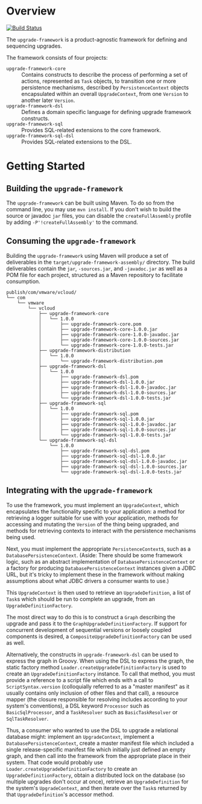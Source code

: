 Overview
=================
[![Build Status](https://travis-ci.org/evanchsa/upgrade-framework.svg?branch=master)](https://travis-ci.org/evanchsa/upgrade-framework)

The `upgrade-framework` is a product-agnostic framework for defining and sequencing upgrades.

The framework consists of four projects:
<dl>
<dt><code>upgrade-framework-core</code></dt>
<dd>Contains constructs to describe the process of performing a set of actions, represented as <code>Task</code> objects, to transition one or more persistence mechanisms, described by <code>PersistenceContext</code> objects encapsulated within an overall <code>UpgradeContext</code>, from one <code>Version</code> to another later <code>Version</code>.</dd>
<dt><code>upgrade-framework-dsl</code></dt>
<dd>Defines a domain specific language for defining upgrade framework constructs.</dd>
<dt><code>upgrade-framework-sql</code></dt>
<dd>Provides SQL-related extensions to the core framework.</dd>
<dt><code>upgrade-framework-sql-dsl</code></dt>
<dd>Provides SQL-related extensions to the DSL.</dd>
</dl>

Getting Started
===============

Building the `upgrade-framework`
--------------------------------
The `upgrade-framework` can be built using Maven. To do so from the command line, you may use `mvn install`. If you don't wish to build the source or javadoc `jar` files, you can disable the `createFullAssembly` profile by adding `-P'!createFullAssembly'` to the command.


Consuming the `upgrade-framework`
---------------------------------
Building the `upgrade-framework` using Maven will produce a set of deliverables in the `target/upgrade-framework-assembly/` directory. The build deliverables contain the `jar`, `-sources.jar`, and `-javadoc.jar` as well as a POM file for each project, structured as a Maven repository to facilitate consumption.
```
publish/com/vmware/vcloud/
└── com
    └── vmware
        └── vcloud
            ├── upgrade-framework-core
            │   └── 1.0.0
            │       ├── upgrade-framework-core.pom
            │       ├── upgrade-framework-core-1.0.0.jar
            │       ├── upgrade-framework-core-1.0.0-javadoc.jar
            │       ├── upgrade-framework-core-1.0.0-sources.jar
            │       └── upgrade-framework-core-1.0.0-tests.jar
            ├── upgrade-framework-distribution
            │   └── 1.0.0
            │       └── upgrade-framework-distribution.pom
            ├── upgrade-framework-dsl
            │   └── 1.0.0
            │       ├── upgrade-framework-dsl.pom
            │       ├── upgrade-framework-dsl-1.0.0.jar
            │       ├── upgrade-framework-dsl-1.0.0-javadoc.jar
            │       ├── upgrade-framework-dsl-1.0.0-sources.jar
            │       └── upgrade-framework-dsl-1.0.0-tests.jar
            ├── upgrade-framework-sql
            │   └── 1.0.0
            │       ├── upgrade-framework-sql.pom
            │       ├── upgrade-framework-sql-1.0.0.jar
            │       ├── upgrade-framework-sql-1.0.0-javadoc.jar
            │       ├── upgrade-framework-sql-1.0.0-sources.jar
            │       └── upgrade-framework-sql-1.0.0-tests.jar
            └── upgrade-framework-sql-dsl
                └── 1.0.0
                    ├── upgrade-framework-sql-dsl.pom
                    ├── upgrade-framework-sql-dsl-1.0.0.jar
                    ├── upgrade-framework-sql-dsl-1.0.0-javadoc.jar
                    ├── upgrade-framework-sql-dsl-1.0.0-sources.jar
                    └── upgrade-framework-sql-dsl-1.0.0-tests.jar
```

Integrating with the `upgrade-framework`
----------------------------------------
To use the framework, you must implement an `UpgradeContext`, which encapsulates the functionality specific to your application: a method for retrieving a logger suitable for use with your application, methods for accessing and mutating the `Version` of the thing being upgraded, and methods for retrieving contexts to interact with the persistence mechanisms being used.

Next, you must implement the appropriate `PersistenceContext`s, such as a `DatabasePersistenceContext`. (Aside: There should be some framework logic, such as an abstract implementation of `DatabasePersistenceContext` or a factory for producing `DatabasePersistenceContext` instances given a JDBC URL, but it's tricky to implement these in the framework without making assumptions about what JDBC drivers a consumer wants to use.)

This `UpgradeContext` is then used to retrieve an `UpgradeDefinition`, a list of `Task`s which should be run to complete an upgrade, from an `UpgradeDefinitionFactory`.

The most direct way to do this is to construct a `Graph` describing the upgrade and pass it to the `GraphUpgradeDefinitionFactory`. If support for concurrent development of sequential versions or loosely coupled components is desired, a `CompositeUpgradeDefinitionFactory` can be used as well.

Alternatively, the constructs in `upgrade-framework-dsl` can be used to express the graph in Groovy. When using the DSL to express the graph, the static factory method `Loader.createUpgradeDefinitionFactory` is used to create an `UpgradeDefinitionFactory` instance. To call that method, you must provide a reference to a script file which ends with a call to `ScriptSyntax.version` (colloquially referred to as a "master manifest" as it usually contains only inclusion of other files and that call), a resource mapper (the closure responsible for resolving includes according to your system's conventions), a DSL keyword `Processor` such as `BasicSqlProcessor`, and a `TaskResolver` such as `BasicTaskResolver` or `SqlTaskResolver`.

Thus, a consumer who wanted to use the DSL to upgrade a relational database might: implement an `UpgradeContext`, implement a `DatabasePersistenceContext`, create a master manifest file which included a single release-specific manifest file which initially just defined an empty graph, and then call into the framework from the appropriate place in their system. That code would probably use `Loader.createUpgradeDefinitionFactory` to create an `UpgradeDefinitionFactory`, obtain a distributed lock on the database (so multiple upgrades don't occur at once), retrieve an `UpgradeDefinition` for the system's `UpgradeContext`, and then iterate over the `Task`s returned by that `UpgradeDefinition`'s accessor method.
